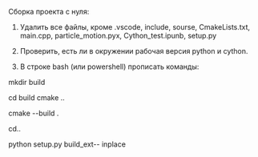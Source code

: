 Сборка проекта с нуля:
1. Удалить все файлы, кроме .vscode, include, sourse, CmakeLists.txt, main.cpp, particle_motion.pyx, Cython_test.ipunb, setup.py

2. Проверить, есть ли в окружении рабочая версия python и cython.

3. В строке bash (или powershell) прописать команды:

mkdir build

cd build
cmake ..

cmake --build .

cd..

python setup.py build_ext-- inplace
